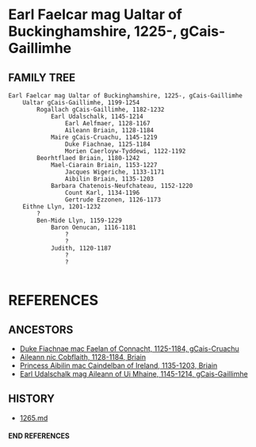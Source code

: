 # Earl Faelcar mag Ualtar of Buckinghamshire, 1225-, gCais-Gaillimhe

## FAMILY TREE

```
Earl Faelcar mag Ualtar of Buckinghamshire, 1225-, gCais-Gaillimhe
	Ualtar gCais-Gaillimhe, 1199-1254
		Rogallach gCais-Gaillimhe, 1182-1232
			Earl Udalschalk, 1145-1214
				Earl Aelfmaer, 1128-1167
				Aileann Briain, 1128-1184
			Maire gCais-Cruachu, 1145-1219
				Duke Fiachnae, 1125-1184
				Morien Caerloyw-Tyddewi, 1122-1192
		Beorhtflaed Briain, 1180-1242
			Mael-Ciarain Briain, 1153-1227
				Jacques Wigeriche, 1133-1171
				Aibilin Briain, 1135-1203
			Barbara Chatenois-Neufchateau, 1152-1220
				Count Karl, 1134-1196
				Gertrude Ezzonen, 1126-1173
	Eithne Llyn, 1201-1232
		?
		Ben-Mide Llyn, 1159-1229
			Baron Oenucan, 1116-1181
				?
				?
			Judith, 1120-1187
            	?
            	?
		
```


# REFERENCES

## ANCESTORS
* [Duke Fiachnae mac Faelan of Connacht, 1125-1184, gCais-Cruachu](fiachnae_mac_faelan_1125.md)
* [Aileann nic Cobflaith, 1128-1184, Briain](aileann_nic_cobflaith_1128.md)
* [Princess Aibilin mac Caindelban of Ireland, 1135-1203, Briain](aibilin_mac_caindelban_1135.md)
* [Earl Udalschalk mag Aileann of Ui Mhaine, 1145-1214, gCais-Gaillimhe](udalschalk_mag_aileann_1145.md)

## HISTORY
* [1265.md](../h/1265.md)
#### END REFERENCES
